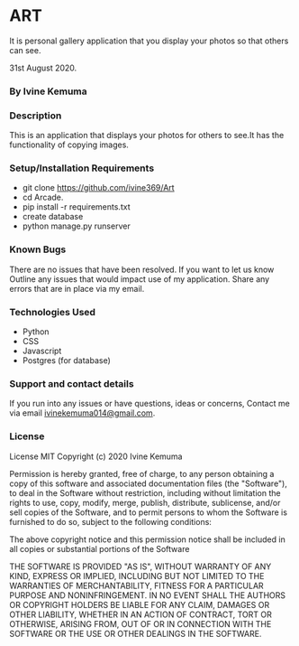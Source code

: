 # ART

It is personal gallery application that you display your photos so that others can see.

31st August 2020.

### By Ivine Kemuma

### Description
 This is an application that displays your photos for others to see.It has the functionality of copying images.

### Setup/Installation Requirements

* git clone https://github.com/ivine369/Art
* cd Arcade.
* pip install -r requirements.txt
* create database
* python manage.py runserver

### Known Bugs

 There are no issues that have been resolved. If you want to let us know Outline any issues that would impact use of my application. Share any errors that are in place via my email.
 

### Technologies Used

* Python 
* CSS 
* Javascript
* Postgres (for database)


### Support and contact details

If you run into any issues or have questions, ideas or concerns,
Contact me via email ivinekemuma014@gmail.com.


### License

License
MIT Copyright (c) 2020 Ivine Kemuma

Permission is hereby granted, free of charge, to any person obtaining a copy of this software and associated documentation files (the "Software"), to deal in the Software without restriction, including without limitation the rights to use, copy, modify, merge, publish, distribute, sublicense, and/or sell copies of the Software, and to permit persons to whom the Software is furnished to do so, subject to the following conditions:

The above copyright notice and this permission notice shall be included in all copies or substantial portions of the Software

THE SOFTWARE IS PROVIDED "AS IS", WITHOUT WARRANTY OF ANY KIND, EXPRESS OR IMPLIED, INCLUDING BUT NOT LIMITED TO THE WARRANTIES OF MERCHANTABILITY, FITNESS FOR A PARTICULAR PURPOSE AND NONINFRINGEMENT. IN NO EVENT SHALL THE AUTHORS OR COPYRIGHT HOLDERS BE LIABLE FOR ANY CLAIM, DAMAGES OR OTHER LIABILITY, WHETHER IN AN ACTION OF CONTRACT, TORT OR OTHERWISE, ARISING FROM, OUT OF OR IN CONNECTION WITH THE SOFTWARE OR THE USE OR OTHER DEALINGS IN THE SOFTWARE.